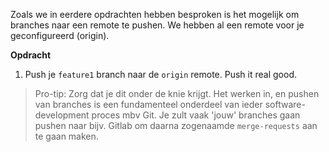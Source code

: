 Zoals we in eerdere opdrachten hebben besproken is het mogelijk om branches naar een remote te pushen. We hebben al een remote voor je geconfigureerd (origin).

**Opdracht**

1) Push je `feature1` branch naar de `origin` remote. Push it real good. 

> Pro-tip: Zorg dat je dit onder de knie krijgt. Het werken in, en pushen van branches is een fundamenteel onderdeel van ieder software-development proces mbv Git. Je zult vaak 'jouw' branches gaan pushen naar bijv. Gitlab om daarna zogenaamde `merge-requests` aan te gaan maken. 